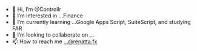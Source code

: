 - 👋 Hi, I’m @Controllr
- 👀 I’m interested in ...Finance
- 🌱 I’m currently learning ...Google Apps Script, SuiteScript, and studying FAR
- 💞️ I’m looking to collaborate on ...
- 📫 How to reach me ...@renatta.fx

<!---
Controllr/Controllr is a ✨ special ✨ repository because its `README.md` (this file) appears on your GitHub profile.
You can click the Preview link to take a look at your changes.
--->
